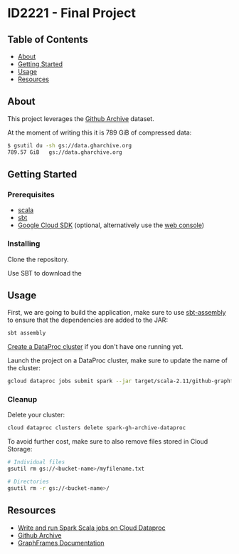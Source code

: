 # ID2221 - Final Project

## Table of Contents
+ [About](#about)
+ [Getting Started](#getting_started)
+ [Usage](#usage)
+ [Resources](#resources)

## About <a name = "about"></a>
This project leverages the [Github Archive](https://gharchive.org) dataset. 

At the moment of writing this it is 789 GiB of compressed data:
```bash
$ gsutil du -sh gs://data.gharchive.org
789.57 GiB   gs://data.gharchive.org
```

## Getting Started <a name = "getting_started"></a>
<!--These instructions will get you a copy of the project up and running on your local machine for development and testing purposes. See [deployment](#deployment) for notes on how to deploy the project on a live system.-->

### Prerequisites

* [scala](https://scala-lang.org/download/)
* [sbt](https://www.scala-sbt.org/download.html)
* [Google Cloud SDK](https://cloud.google.com/sdk/) (optional, alternatively use the [web console](https://console.cloud.google.com))


### Installing
Clone the repository.

Use SBT to download the 

## Usage <a name = "usage"></a>

First, we are going to build the application, make sure to use [sbt-assembly](https://github.com/sbt/sbt-assembly) to ensure that the dependencies are added to the JAR:
```bash
sbt assembly
```

[Create a DataProc cluster](https://cloud.google.com/dataproc/docs/guides/create-cluster) if you don't have one running yet.

Launch the project on a DataProc cluster, make sure to update the name of the cluster:
```bash
gcloud dataproc jobs submit spark --jar target/scala-2.11/github-graphframe-builder-assembly-0.1.jar --cluster spark-gh-archive-dataproc
```

### Cleanup
Delete your cluster:
```bash
cloud dataproc clusters delete spark-gh-archive-dataproc
``` 

To avoid further cost, make sure to also remove files stored in Cloud Storage:
```bash
# Individual files
gsutil rm gs://<bucket-name>/myfilename.txt

# Directories
gsutil rm -r gs://<bucket-name>/
```

## Resources <a name = "resources"></a>
* [Write and run Spark Scala jobs on Cloud Dataproc](https://cloud.google.com/dataproc/docs/tutorials/spark-scala)
* [Github Archive](https://www.gharchive.org)
* [GraphFrames Documentation](https://graphframes.github.io/graphframes/docs/_site/index.html)
